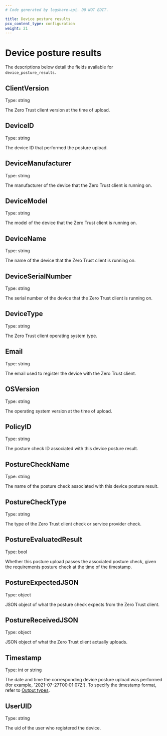 ```yaml
---
# Code generated by logshare-api. DO NOT EDIT.

title: Device posture results
pcx_content_type: configuration
weight: 21
---
```


# Device posture results

The descriptions below detail the fields available for `device_posture_results`.

## ClientVersion

Type: string

The Zero Trust client version at the time of upload.

## DeviceID

Type: string

The device ID that performed the posture upload.

## DeviceManufacturer

Type: string

The manufacturer of the device that the Zero Trust client is running on.

## DeviceModel

Type: string

The model of the device that the Zero Trust client is running on.

## DeviceName

Type: string

The name of the device that the Zero Trust client is running on.

## DeviceSerialNumber

Type: string

The serial number of the device that the Zero Trust client is running on.

## DeviceType

Type: string

The Zero Trust client operating system type.

## Email

Type: string

The email used to register the device with the Zero Trust client.

## OSVersion

Type: string

The operating system version at the time of upload.

## PolicyID

Type: string

The posture check ID associated with this device posture result.

## PostureCheckName

Type: string

The name of the posture check associated with this device posture result.

## PostureCheckType

Type: string

The type of the Zero Trust client check or service provider check.

## PostureEvaluatedResult

Type: bool

Whether this posture upload passes the associated posture check, given the requirements posture check at the time of the timestamp.

## PostureExpectedJSON

Type: object

JSON object of what the posture check expects from the Zero Trust client.

## PostureReceivedJSON

Type: object

JSON object of what the Zero Trust client actually uploads.

## Timestamp

Type: int or string

The date and time the corresponding device posture upload was performed (for example, '2021-07-27T00:01:07Z'). To specify the timestamp format, refer to [Output types](/logs/reference/log-output-options/#output-types).

## UserUID

Type: string

The uid of the user who registered the device.
